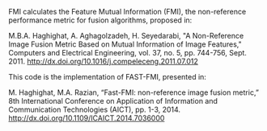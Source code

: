 FMI calculates the Feature Mutual Information (FMI), the non-reference performance metric for fusion algorithms, proposed in: 

M.B.A. Haghighat, A. Aghagolzadeh, H. Seyedarabi, "A Non-Reference Image Fusion Metric Based on Mutual Information of Image Features," Computers and Electrical Engineering, vol. 37, no. 5, pp. 744-756, Sept. 2011. 
http://dx.doi.org/10.1016/j.compeleceng.2011.07.012 

This code is the implementation of FAST-FMI, presented in: 

M. Haghighat, M.A. Razian, “Fast-FMI: non-reference image fusion metric,” 8th International Conference on Application of Information and Communication Technologies (AICT), pp. 1-3, 2014.
http://dx.doi.org/10.1109/ICAICT.2014.7036000
